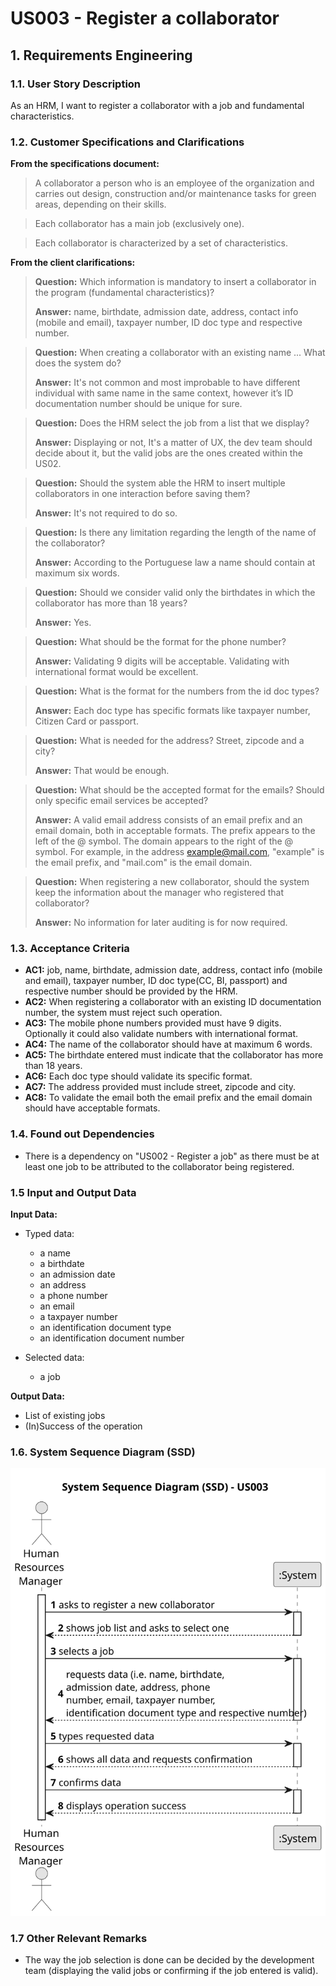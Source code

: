 # US003 - Register a collaborator


## 1. Requirements Engineering

### 1.1. User Story Description

As an HRM, I want to register a collaborator with a job and fundamental characteristics.

### 1.2. Customer Specifications and Clarifications 

**From the specifications document:**

>   A collaborator a person who is an employee of the organization and carries out design, construction and/or maintenance tasks for green areas, depending on their skills.

>	Each collaborator has a main job (exclusively one).

>   Each collaborator is characterized by a set of characteristics.

**From the client clarifications:**

> **Question:** Which information is mandatory to insert a collaborator in the program (fundamental characteristics)?
>
> **Answer:** name, birthdate, admission date, address, contact info (mobile and email), taxpayer number, ID doc type and respective number.

> **Question:** When creating a collaborator with an existing name ... What does the system do?
> 
> **Answer:** It's not common and most improbable to have different individual with same name in the same context, however it’s ID documentation number should be unique for sure.

> **Question:** Does the HRM select the job from a list that we display?
>
> **Answer:** Displaying or not, It's a matter of UX, the dev team should decide about it, but the valid jobs are the ones created within the US02.

> **Question:** Should the system able the HRM to insert multiple collaborators in one interaction before saving them?
>
> **Answer:** It's not required to do so.

> **Question:** Is there any limitation regarding the length of the name of the collaborator?
>
> **Answer:** According to the Portuguese law a name should contain at maximum six words.

> **Question:** Should we consider valid only the birthdates in which the collaborator has more than 18 years?
>
> **Answer:** Yes.

> **Question:** What should be the format for the phone number?
>
> **Answer:** Validating 9 digits will be acceptable. Validating with international format would be excellent.

> **Question:** What is the format for the numbers from the id doc types?
>
> **Answer:** Each doc type has specific formats like taxpayer number, Citizen Card or passport.

> **Question:** What is needed for the address? Street, zipcode and a city?
>
> **Answer:** That would be enough.
 
> **Question:** What should be the accepted format for the emails? Should only specific email services be accepted?
>
> **Answer:** A valid email address consists of an email prefix and an email domain, both in acceptable formats.
The prefix appears to the left of the @ symbol. The domain appears to the right of the @ symbol.
For example, in the address example@mail.com, "example" is the email prefix, and "mail.com" is the email domain.

> **Question:** When registering a new collaborator, should the system keep the information about the manager who registered that collaborator?
>
> **Answer:** No information for later auditing is for now required.

### 1.3. Acceptance Criteria

* **AC1:** job, name, birthdate, admission date, address, contact info (mobile and email), taxpayer number, ID doc type(CC, BI, passport) and respective number should be provided by the HRM.
* **AC2:** When registering a collaborator with an existing ID documentation number, the system must reject such operation.
* **AC3:** The mobile phone numbers provided must have 9 digits. Optionally it could also validate numbers with international format.
* **AC4:** The name of the collaborator should have at maximum 6 words.
* **AC5:** The birthdate entered must indicate that the collaborator has more than 18 years.
* **AC6:** Each doc type should validate its specific format.
* **AC7:** The address provided must include street, zipcode and city.
* **AC8:** To validate the email both the email prefix and the email domain should have acceptable formats.

### 1.4. Found out Dependencies

* There is a dependency on "US002 - Register a job" as there must be at least one job to be attributed to the collaborator being registered.

### 1.5 Input and Output Data

**Input Data:**

* Typed data:
    * a name
    * a birthdate
    * an admission date
    * an address
    * a phone number
    * an email
    * a taxpayer number
    * an identification document type
    * an identification document number
	
* Selected data:
    * a job

**Output Data:**

* List of existing jobs
* (In)Success of the operation

### 1.6. System Sequence Diagram (SSD)


![System Sequence Diagram](svg/us003-system-sequence-diagram.svg)


### 1.7 Other Relevant Remarks

* The way the job selection is done can be decided by the development team (displaying the valid jobs or confirming if the job entered is valid).